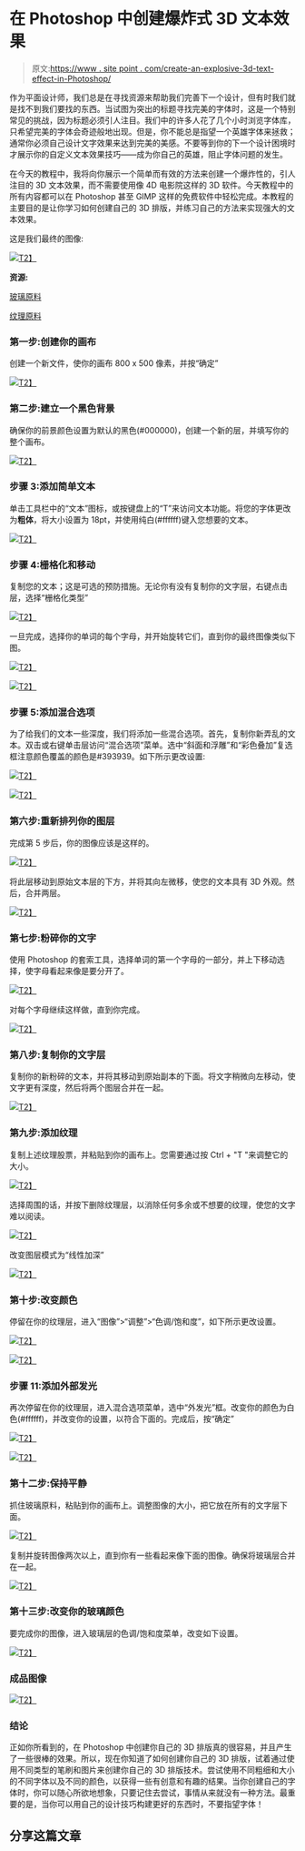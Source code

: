 # 在 Photoshop 中创建爆炸式 3D 文本效果

> 原文:[https://www . site point . com/create-an-explosive-3d-text-effect-in-Photoshop/](https://www.sitepoint.com/create-an-explosive-3d-text-effect-in-photoshop/)

作为平面设计师，我们总是在寻找资源来帮助我们完善下一个设计，但有时我们就是找不到我们要找的东西。当试图为突出的标题寻找完美的字体时，这是一个特别常见的挑战，因为标题必须引人注目。我们中的许多人花了几个小时浏览字体库，只希望完美的字体会奇迹般地出现。但是，你不能总是指望一个英雄字体来拯救；通常你必须自己设计文字效果来达到完美的美感。不要等到你的下一个设计困境时才展示你的自定义文本效果技巧——成为你自己的英雄，阻止字体问题的发生。

在今天的教程中，我将向你展示一个简单而有效的方法来创建一个爆炸性的，引人注目的 3D 文本效果，而不需要使用像 4D 电影院这样的 3D 软件。今天教程中的所有内容都可以在 Photoshop 甚至 GIMP 这样的免费软件中轻松完成。本教程的主要目的是让你学习如何创建自己的 3D 排版，并练习自己的方法来实现强大的文本效果。

这是我们最终的图像:

[![](../Images/328b77becc8d4ee745f4ad70dcfc5c9d.png)T2】](https://www.sitepoint.com/wp-content/uploads/2012/10/text.jpg)

**资源:**

[玻璃原料](http://kizistock.deviantart.com/art/High-Contrast-Glass-II-139256179)

[纹理原料](http://bstocked.deviantart.com/art/lb1-4-rock-texture-1197172)

### 第一步:创建你的画布

创建一个新文件，使你的画布 800 x 500 像素，并按“确定”

[![](../Images/56e38c58493904de61e1b1624ab9770d.png)T2】](https://www.sitepoint.com/wp-content/uploads/2012/10/1.png)

### 第二步:建立一个黑色背景

确保你的前景颜色设置为默认的黑色(#000000)，创建一个新的层，并填写你的整个画布。

[![](../Images/e56fd71db1a84222ebcaf36473e57ebd.png)T2】](https://www.sitepoint.com/wp-content/uploads/2012/10/2.png)

### 步骤 3:添加简单文本

单击工具栏中的“文本”图标，或按键盘上的“T”来访问文本功能。将您的字体更改为**粗体**，将大小设置为 18pt，并使用纯白(#ffffff)键入您想要的文本。

[![](../Images/446483c7ca916f8bcb8051a4cf3ad180.png)T2】](https://www.sitepoint.com/wp-content/uploads/2012/10/3.png)

### 步骤 4:栅格化和移动

复制您的文本；这是可选的预防措施。无论你有没有复制你的文字层，右键点击层，选择“栅格化类型”

[![](../Images/ddb2a1f2cc3cf98fde9a9b7ee46b0a47.png)T2】](https://www.sitepoint.com/wp-content/uploads/2012/10/4-1.png)

一旦完成，选择你的单词的每个字母，并开始旋转它们，直到你的最终图像类似下图。

[![](../Images/c29273a91f1c8d313ddd188a40880836.png)T2】](https://www.sitepoint.com/wp-content/uploads/2012/10/4-2.png)

[![](../Images/abf6be4b82bedb53daac4cefedfb950c.png)T2】](https://www.sitepoint.com/wp-content/uploads/2012/10/4-3.png)

### 步骤 5:添加混合选项

为了给我们的文本一些深度，我们将添加一些混合选项。首先，复制你新弄乱的文本。双击或右键单击层访问“混合选项”菜单。选中“斜面和浮雕”和“彩色叠加”复选框注意颜色覆盖的颜色是#393939。如下所示更改设置:

[![](../Images/58976ac47351d56cab2c25101952cbd8.png)T2】](https://www.sitepoint.com/wp-content/uploads/2012/10/5-1.png)

[![](../Images/408267a7f2043c859e0644985e922902.png)T2】](https://www.sitepoint.com/wp-content/uploads/2012/10/5-2.png)

### 第六步:重新排列你的图层

完成第 5 步后，你的图像应该是这样的。

[![](../Images/4220420ca3153bcba9dd9cd2793cc3bc.png)T2】](https://www.sitepoint.com/wp-content/uploads/2012/10/6-1.png)

将此层移动到原始文本层的下方，并将其向左微移，使您的文本具有 3D 外观。然后，合并两层。

[![](../Images/f789270a7e01d89c7312ea0d4612e4c7.png)T2】](https://www.sitepoint.com/wp-content/uploads/2012/10/6-2.png)

### 第七步:粉碎你的文字

使用 Photoshop 的套索工具，选择单词的第一个字母的一部分，并上下移动选择，使字母看起来像是要分开了。

[![](../Images/7ba290bd12424f7c3488e5655148e936.png)T2】](https://www.sitepoint.com/wp-content/uploads/2012/10/7-1.png)

对每个字母继续这样做，直到你完成。

[![](../Images/c3d28c1ef3da62e3143f82396e624cb5.png)T2】](https://www.sitepoint.com/wp-content/uploads/2012/10/7-2.png)

### 第八步:复制你的文字层

复制你的新粉碎的文本，并将其移动到原始副本的下面。将文字稍微向左移动，使文字更有深度，然后将两个图层合并在一起。

[![](../Images/b9f615bcda5ec6ca380aa4b6259bfdf6.png)T2】](https://www.sitepoint.com/wp-content/uploads/2012/10/8.png)

### 第九步:添加纹理

复制上述纹理股票，并粘贴到你的画布上。您需要通过按 Ctrl + "T "来调整它的大小。

[![](../Images/bc063bbbd6d61267a29849b103d40bcd.png)T2】](https://www.sitepoint.com/wp-content/uploads/2012/10/9-1.png)

选择周围的话，并按下删除纹理层，以消除任何多余或不想要的纹理，使您的文字难以阅读。

[![](../Images/74db115d22c0e782b86cdfec65b8922c.png)T2】](https://www.sitepoint.com/wp-content/uploads/2012/10/9-1.1.png)

改变图层模式为“线性加深”

[![](../Images/b63c4b8597e234f324c8ec97667ee5fd.png)T2】](https://www.sitepoint.com/wp-content/uploads/2012/10/9-2.png)

### 第十步:改变颜色

停留在你的纹理层，进入“图像”>“调整”>“色调/饱和度”，如下所示更改设置。

[![](../Images/cbbed2f62db963156da767a2119b99ca.png)T2】](https://www.sitepoint.com/wp-content/uploads/2012/10/10-1.png)

[![](../Images/4c84b42eb1342feba13da506f89a9f1f.png)T2】](https://www.sitepoint.com/wp-content/uploads/2012/10/10-2.png)

### 步骤 11:添加外部发光

再次停留在你的纹理层，进入混合选项菜单，选中“外发光”框。改变你的颜色为白色(#ffffff)，并改变你的设置，以符合下面的。完成后，按“确定”

[![](../Images/245a75aba1f38b6d34ce352b23657f8a.png)T2】](https://www.sitepoint.com/wp-content/uploads/2012/10/11-1.png)

[![](../Images/052ad692a3889bb5478b331c86699c6d.png)T2】](https://www.sitepoint.com/wp-content/uploads/2012/10/11-2.png)

### 第十二步:保持平静

抓住玻璃原料，粘贴到你的画布上。调整图像的大小，把它放在所有的文字层下面。

[![](../Images/b8749962bbf382c8e1cfcb9c74daa476.png)T2】](https://www.sitepoint.com/wp-content/uploads/2012/10/12-1.png)

复制并旋转图像两次以上，直到你有一些看起来像下面的图像。确保将玻璃层合并在一起。

[![](../Images/5206b2b2dbbe49c15ee028fa7eef3bc9.png)T2】](https://www.sitepoint.com/wp-content/uploads/2012/10/12-2.png)

### 第十三步:**改变你的玻璃颜色** 

要完成你的图像，进入玻璃层的色调/饱和度菜单，改变如下设置。

[![](../Images/13df198a6ea7dcdb4d55cbb61e10fb57.png)T2】](https://www.sitepoint.com/wp-content/uploads/2012/10/13-1.png)

### 成品图像

[![](../Images/328b77becc8d4ee745f4ad70dcfc5c9d.png)T2】](https://www.sitepoint.com/wp-content/uploads/2012/10/text.jpg)

### 结论

正如你所看到的，在 Photoshop 中创建你自己的 3D 排版真的很容易，并且产生了一些很棒的效果。所以，现在你知道了如何创建你自己的 3D 排版，试着通过使用不同类型的笔刷和图片来创建你自己的 3D 排版技术。尝试使用不同粗细和大小的不同字体以及不同的颜色，以获得一些有创意和有趣的结果。当你创建自己的字体时，你可以随心所欲地想象，只要记住去尝试，事情从来就没有一种方法。最重要的是，当你可以用自己的设计技巧构建更好的东西时，不要指望字体！

## 分享这篇文章